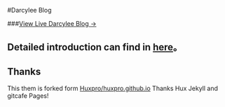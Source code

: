 #Darcylee Blog

###[View Live Darcylee Blog &rarr;](http://darcylee.gitcafe.io)

## Detailed introduction can find in [here](https://github.com/huxpro/huxpro.github.io)。

## Thanks

This them is forked form [Huxpro/huxpro.github.io](https://github.com/huxpro/huxpro.github.io/)
Thanks Hux Jekyll and gitcafe Pages!
